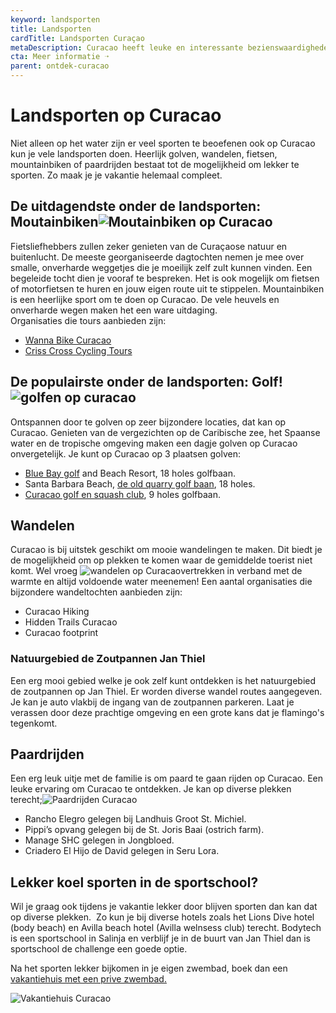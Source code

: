 ```yaml
---
keyword: landsporten
title: Landsporten
cardTitle: Landsporten Curaçao
metaDescription: Curacao heeft leuke en interessante bezienswaardigheden. We hebben een top 10 voor jou geselecteerd van degenen die je zeker niet mag missen.
cta: Meer informatie ➝
parent: ontdek-curacao
---
```


# Landsporten op Curacao

Niet alleen op het water zijn er veel sporten te beoefenen ook op Curacao kun je vele landsporten doen. Heerlijk golven, wandelen, fietsen, mountainbiken of paardrijden bestaat tot de mogelijkheid om lekker te sporten. Zo maak je je vakantie helemaal compleet.

De uitdagendste onder de landsporten: Moutainbiken![Moutainbiken op Curacao](https://cms.holidayrentalscuracao.nl/assets/uploads/2021/09/mountainbiken_curacao-150x150.jpg)
---------------------------------------------------------------------------------------------------------------------------------------------------------------------------

Fietsliefhebbers zullen zeker genieten van de Curaçaose natuur en buitenlucht. De meeste georganiseerde dagtochten nemen je mee over smalle, onverharde weggetjes die je moeilijk zelf zult kunnen vinden. Een begeleide tocht dien je vooraf te bespreken. Het is ook mogelijk om fietsen of motorfietsen te huren en jouw eigen route uit te stippelen. Mountainbiken is een heerlijke sport om te doen op Curacao. De vele heuvels en onverharde wegen maken het een ware uitdaging.  
Organisaties die tours aanbieden zijn:

* [Wanna Bike Curacao](https://www.facebook.com/wannabike/ "wanna bike curacao")
* [Criss Cross Cycling Tours](https://www.facebook.com/crisscrosscuracao/ "criss cross cycling tours curacao")

De populairste onder de landsporten: Golf!![golfen op curacao](https://cms.holidayrentalscuracao.nl/assets/uploads/2021/09/golf_curacao_blue_bay-150x150.jpg)
-------------------------------------------------------------------------------------------------------------------------------------------------------------

Ontspannen door te golven op zeer bijzondere locaties, dat kan op Curacao. Genieten van de vergezichten op de Caribische zee, het Spaanse water en de tropische omgeving maken een dagje golven op Curacao onvergetelijk. Je kunt op Curacao op 3 plaatsen golven:

* [Blue Bay golf](https://www.bluebay-curacao.com/nl/activities/golf) and Beach Resort, 18 holes golfbaan.
* Santa Barbara Beach, [de old quarry golf baan](https://www.oldquarrygolfcuracao.com/), 18 holes.
* [Curacao golf en squash club](https://www.curacaogolf.com/), 9 holes golfbaan.

Wandelen
--------

Curacao is bij uitstek geschikt om mooie wandelingen te maken. Dit biedt je de mogelijkheid om op plekken te komen waar de gemiddelde toerist niet komt. Wel vroeg ![wandelen op Curacao](https://cms.holidayrentalscuracao.nl/assets/uploads/2021/09/wandelen_curacao-150x150.jpg)vertrekken in verband met de warmte en altijd voldoende water meenemen! Een aantal organisaties die bijzondere wandeltochten aanbieden zijn:

* Curacao Hiking
* Hidden Trails Curacao
* Curacao footprint

### Natuurgebied de Zoutpannen Jan Thiel

Een erg mooi gebied welke je ook zelf kunt ontdekken is het natuurgebied de zoutpannen op Jan Thiel. Er worden diverse wandel routes aangegeven. Je kan je auto vlakbij de ingang van de zoutpannen parkeren. Laat je verassen door deze prachtige omgeving en een grote kans dat je flamingo's tegenkomt.

Paardrijden
-----------

Een erg leuk uitje met de familie is om paard te gaan rijden op Curacao. Een leuke ervaring om Curacao te ontdekken. Je kan op diverse plekken terecht;![Paardrijden Curacao](https://cms.holidayrentalscuracao.nl/assets/uploads/2021/09/Paardrijden_curacao-150x150.jpg)

* Rancho Elegro gelegen bij Landhuis Groot St. Michiel.
* Pippi’s opvang gelegen bij de St. Joris Baai (ostrich farm).
* Manage SHC gelegen in Jongbloed.
* Criadero El Hijo de David gelegen in Seru Lora.

Lekker koel sporten in de sportschool?
--------------------------------------

Wil je graag ook tijdens je vakantie lekker door blijven sporten dan kan dat op diverse plekken.  Zo kun je bij diverse hotels zoals het Lions Dive hotel (body beach) en Avilla beach hotel (Avilla welnsess club) terecht. Bodytech is een sportschool in Salinja en verblijf je in de buurt van Jan Thiel dan is sportschool de challenge een goede optie.

Na het sporten lekker bijkomen in je eigen zwembad, boek dan een [vakantiehuis met een prive zwembad.](https://www.holidayrentalscuracao.nl/vakantiehuizen/?preferences=privatePool "vakantiehuis met prive zwembad curacao")

![Vakantiehuis Curacao](https://cms.holidayrentalscuracao.nl/assets/uploads/2021/09/luxe_villas_curacao_vakantie_holiday_rentals_curacao.jpg)